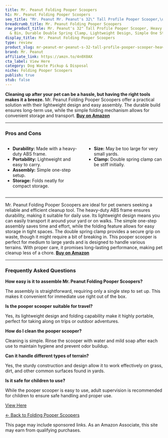 ```yaml
---
title: Mr. Peanut Folding Pooper Scoopers
h1: Mr. Peanut Folding Pooper Scoopers
seo_title: "Mr. Peanut Mr. Peanut's 32\" Tall Profile Pooper Scooper,\u2026"
breadcrumb_title: Mr. Peanut Folding Pooper Scoopers
raw_product_title: Mr. Peanut's 32" Tall Profile Pooper Scooper, Heavy Duty ABS Frame
  & Bin, Durable Double Spring Clamp, Lightweight Design, Simple One Step Assembly
display_title: Mr. Peanut Folding Pooper Scoopers
type: review
product_slug: mr-peanut-mr-peanut-s-32-tall-profile-pooper-scooper-heavy-duty-abs-fra-70636ae2
brand: Mr. Peanut
affiliate_link: https://amzn.to/4n0X0AX
cta_label: View Here
category: Dog Waste Pickup & Disposal
niche: Folding Pooper Scoopers
publish: true
stub: false
---
```


<div id="intro" class="full-width">
  <p><strong>Cleaning up after your pet can be a hassle, but having the right tools makes it a breeze.</strong> Mr. Peanut Folding Pooper Scoopers offer a practical solution with their lightweight design and easy assembly. The durable build ensures long-term use, while the simple folding mechanism allows for convenient storage and transport. <a href="https://amzn.to/4n0X0AX" rel="nofollow sponsored noopener" target="_blank"><strong>Buy on Amazon</strong></a></p>
</div>

<hr />
<h3 id="pros-cons">Pros and Cons</h3>
<div class="pc-grid" style="display:grid;grid-template-columns:1fr 1fr;gap:16px;">
  <ul>
    <li><strong>Durability:</strong> Made with a heavy-duty ABS frame.</li>
    <li><strong>Portability:</strong> Lightweight and easy to carry.</li>
    <li><strong>Assembly:</strong> Simple one-step setup.</li>
    <li><strong>Storage:</strong> Folds neatly for compact storage.</li>
  </ul>
  <ul>
    <li><strong>Size:</strong> May be too large for very small yards.</li>
    <li><strong>Clamp:</strong> Double spring clamp can be stiff initially.</li>
  </ul>
</div>
<hr />

<div class="full-width">
  <p>Mr. Peanut Folding Pooper Scoopers are ideal for pet owners seeking a reliable and efficient cleanup tool. The heavy-duty ABS frame ensures durability, making it suitable for daily use. Its lightweight design means you can easily transport it around your yard or on walks. The simple one-step assembly saves time and effort, while the folding feature allows for easy storage in tight spaces. The double spring clamp provides a secure grip on waste, though it might require a bit of breaking in. This pooper scooper is perfect for medium to large yards and is designed to handle various terrains. With proper care, it promises long-lasting performance, making pet cleanup less of a chore. <a href="https://amzn.to/4n0X0AX" rel="nofollow sponsored noopener" target="_blank"><strong>Buy on Amazon</strong></a></p>
</div>

<hr />
<h3 id="faqs">Frequently Asked Questions</h3>

<p><strong>How easy is it to assemble Mr. Peanut Folding Pooper Scoopers?</strong></p>
<p>The assembly is straightforward, requiring only a single step to set up. This makes it convenient for immediate use right out of the box.</p>

<p><strong>Is the pooper scooper suitable for travel?</strong></p>
<p>Yes, its lightweight design and folding capability make it highly portable, perfect for taking along on trips or outdoor adventures.</p>

<p><strong>How do I clean the pooper scooper?</strong></p>
<p>Cleaning is simple. Rinse the scooper with water and mild soap after each use to maintain hygiene and prevent odor buildup.</p>

<p><strong>Can it handle different types of terrain?</strong></p>
<p>Yes, the sturdy construction and design allow it to work effectively on grass, dirt, and other common surfaces found in yards.</p>

<p><strong>Is it safe for children to use?</strong></p>
<p>While the pooper scooper is easy to use, adult supervision is recommended for children to ensure safe handling and proper use.</p>
<p><a class="btn" href="https://amzn.to/4n0X0AX" target="_blank" rel="nofollow sponsored noopener">View Here</a></p>
<p><a href="/roundups/dog-waste-pickup-disposal/folding-pooper-scoopers/">← Back to Folding Pooper Scoopers</a></p>
<aside class="disclosure">This page may include sponsored links. As an Amazon Associate, this site may earn from qualifying purchases.</aside>
